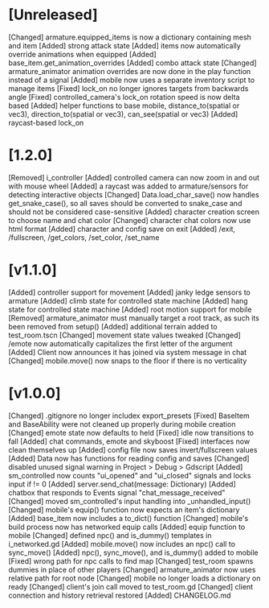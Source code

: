 # [Unreleased]

[Changed] armature.equipped_items is now a dictionary containing mesh and item
[Added] strong attack state
[Added] items now automatically override animations when equipped
[Added] base_item.get_animation_overrides
[Added] combo attack state
[Changed] armature_animator animation overrides are now done in the play function instead of a signal
[Added] mobile now uses a separate inventory script to manage items
[Fixed] lock_on no longer ignores targets from backwards angle
[Fixed] controlled_camera's lock_on rotation speed is now delta based
[Added] helper functions to base mobile, distance_to(spatial or vec3), direction_to(spatial or vec3), can_see(spatial or vec3)
[Added] raycast-based lock_on


# [1.2.0]

[Removed] i_controller
[Added] controlled camera can now zoom in and out with mouse wheel
[Added] a raycast was added to armature/sensors for detecting interactive objects
[Changed] Data.load_char_save() now handles get_snake_case(), so all saves should be converted to snake_case and should not be considered case-sensitive
[Added] character creation screen to choose name and chat color
[Changed] character chat colors now use html format
[Added] character and config save on exit
[Added] /exit, /fullscreen, /get_colors, /set_color, /set_name

# [v1.1.0]

[Added] controller support for movement
[Added] janky ledge sensors to armature
[Added] climb state for controlled state machine
[Added] hang state for controlled state machine
[Added] root motion support for mobile
[Removed] armature_animator must manually target a root track, as such its been removed from setup()
[Added] additional terrain added to test_room.tscn
[Changed] movement state values tweaked
[Changed] /emote now automatically capitalizes the first letter of the argument
[Added] Client now announces it has joined via system message in chat
[Changed] mobile.move() now snaps to the floor if there is no verticality

# [v1.0.0]

[Changed] .gitignore no longer includex export_presets
[Fixed] BaseItem and BaseAbility were not cleaned up properly during mobile creation
[Changed] emote state now defaults to held
[Fixed] idle now transitions to fall
[Added] chat commands, emote and skyboost
[Fixed] interfaces now clean themselves up
[Added] config file now saves invert/fullscreen values
[Added] Data now has functions for reading config and saves
[Changed] disabled unused signal warning in Project > Debug > Gdscript
[Added] sm_controlled now counts "ui_opened" and "ui_closed" signals and locks input if != 0
[Added] server.send_chat(message: Dictionary)
[Added] chatbox that responds to Events signal "chat_message_received"
[Changed] moved sm_controlled's input handling into _unhandled_input()
[Changed] mobile's equip() function now expects an item's dictionary
[Added] base_item now includes a to_dict() function
[Changed] mobile's build process now has networked equip calls
[Added] equip function to mobile
[Changed] defined npc() and is_dummy() templates in i_networked.gd
[Added] mobile.move() now includes an npc() call to sync_move()
[Added] npc(), sync_move(), and is_dummy() added to mobile
[Fixed] wrong path for npc calls to find map
[Changed] test_room spawns dummies in place of other players
[Changed] armature_animator now uses relative path for root node
[Changed] mobile no longer loads a dictionary on ready
[Changed] client's join call moved to test_room.gd
[Changed] client connection and history retrieval restored
[Added] CHANGELOG.md


